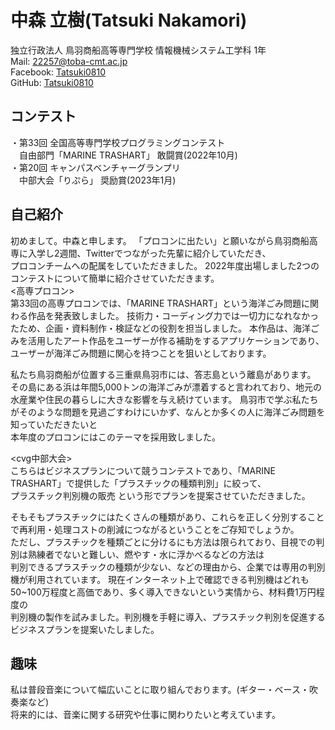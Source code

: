 # 中森 立樹(Tatsuki Nakamori)

独立行政法人 鳥羽商船高等専門学校
情報機械システム工学科 1年  
Mail: [22257@toba-cmt.ac.jp](<mailto:22257@toba-cmt.ac.jp>)  
Facebook: [Tatsuki0810](https://facebook.com/Tatsuki0810)  
GitHub: [Tatsuki0810](https://github.com/Tatsuki0810)  


## コンテスト
・第33回 全国高等専門学校プログラミングコンテスト  
　自由部門「MARINE TRASHART」 敢闘賞(2022年10月)  
・第20回 キャンパスベンチャーグランプリ  
　中部大会「りぷら」 奨励賞(2023年1月)

## 自己紹介
初めまして。中森と申します。
「プロコンに出たい」と願いながら鳥羽商船高専に入学し2週間、Twitterでつながった先輩に紹介していただき、  
プロコンチームへの配属をしていただきました。
2022年度出場しました2つのコンテストについて簡単に紹介させていただきます。  
<高専プロコン>  
第33回の高専プロコンでは、「MARINE TRASHART」という海洋ごみ問題に関わる作品を発表致しました。
技術力・コーディング力では一切力になれなかったため、企画・資料制作・検証などの役割を担当しました。
本作品は、海洋ごみを活用したアート作品をユーザーが作る補助をするアプリケーションであり、  
ユーザーが海洋ごみ問題に関心を持つことを狙いとしております。  

私たち鳥羽商船が位置する三重県鳥羽市には、答志島という離島があります。
その島にある浜は年間5,000トンの海洋ごみが漂着すると言われており、地元の水産業や住民の暮らしに大きな影響を与え続けています。
鳥羽市で学ぶ私たちがそのような問題を見過ごすわけにいかず、なんとか多くの人に海洋ごみ問題を知っていただきたいと  
本年度のプロコンにはこのテーマを採用致しました。

<cvg中部大会>  
こちらはビジネスプランについて競うコンテストであり、「MARINE TRASHART」で提供した「プラスチックの種類判別」に絞って、  
プラスチック判別機の販売 という形でプランを提案させていただきました。  

そもそもプラスチックにはたくさんの種類があり、これらを正しく分別することで再利用・処理コストの削減につながるということをご存知でしょうか。  
ただし、プラスチックを種類ごとに分けるにも方法は限られており、目視での判別は熟練者でないと難しい、燃やす・水に浮かべるなどの方法は  
判別できるプラスチックの種類が少ない、などの理由から、企業では専用の判別機が利用されています。
現在インターネット上で確認できる判別機はどれも50~100万程度と高価であり、多く導入できないという実情から、材料費1万円程度の  
判別機の製作を試みました。判別機を手軽に導入、プラスチック判別を促進するビジネスプランを提案いたしました。

## 趣味
私は普段音楽について幅広いことに取り組んでおります。(ギター・ベース・吹奏楽など)  
将来的には、音楽に関する研究や仕事に関わりたいと考えています。
